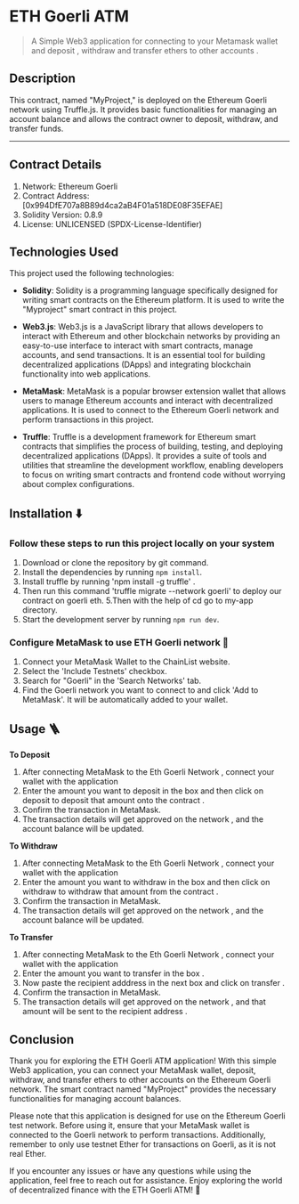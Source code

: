 # ETH Goerli ATM

>  A Simple Web3 application for connecting to your Metamask wallet and deposit , withdraw and transfer ethers to other accounts . 

## Description 

This contract, named "MyProject," is deployed on the Ethereum Goerli network using Truffle.js. It provides basic functionalities for managing an account balance and allows the contract owner to deposit, withdraw, and transfer funds.

---
## Contract Details

1) Network: Ethereum Goerli
2) Contract Address: [0x994DfE707a8B89d4ca2aB4F01a518DE08F35EFAE]
3) Solidity Version: 0.8.9
4) License: UNLICENSED (SPDX-License-Identifier)

## Technologies Used 

This project used the following technologies:

- **Solidity**: Solidity is a programming language specifically designed for writing smart contracts on the Ethereum platform. It is used to write the "Myproject" smart contract in this project. 

- **Web3.js**: Web3.js is a JavaScript library that allows developers to interact with Ethereum and other blockchain networks by providing an easy-to-use interface to interact with smart contracts, manage accounts, and send transactions. It is an essential tool for building decentralized applications (DApps) and integrating blockchain functionality into web applications.

- **MetaMask**: MetaMask is a popular browser extension wallet that allows users to manage Ethereum accounts and interact with decentralized applications. It is used to connect to the Ethereum Goerli network and perform transactions in this project. 

- **Truffle**: Truffle is a development framework for Ethereum smart contracts that simplifies the process of building, testing, and deploying decentralized applications (DApps). It provides a suite of tools and utilities that streamline the development workflow, enabling developers to focus on writing smart contracts and frontend code without worrying about complex configurations.

## Installation ⬇️

### Follow these steps to run this project locally on your system

1. Download or clone the repository by git command.
2. Install the dependencies by running `npm install`.
3. Install truffle by running 'npm install -g truffle' .
4. Then run this command 'truffle migrate --network goerli' to deploy our contract on goerli eth.
5.Then with the help of cd go to my-app directory.
6. Start the development server by running `npm run dev`.

### Configure MetaMask to use ETH Goerli network  🦊

1. Connect your MetaMask Wallet to the ChainList website.
2. Select the 'Include Testnets' checkbox.
3. Search for "Goerli" in the 'Search Networks' tab.
4. Find the Goerli network you want to connect to and click 'Add to MetaMask'. It will be automatically added to your wallet.

## Usage 🪜

**To Deposit**

1. After connecting MetaMask to the Eth Goerli Network , connect your wallet with the application
2. Enter the amount you want to deposit in the box and then click on deposit to deposit that amount onto the contract  . 
4. Confirm the transaction in MetaMask.
5. The transaction details will get approved on the network , and the account balance will be updated.

**To Withdraw**

1. After connecting MetaMask to the Eth Goerli Network , connect your wallet with the application
2. Enter the amount you want to withdraw in the box and then click on withdraw to withdraw that amount from the contract  . 
4. Confirm the transaction in MetaMask.
5. The transaction details will get approved on the network , and the account balance will be updated.

**To Transfer**

1. After connecting MetaMask to the Eth Goerli Network , connect your wallet with the application
2. Enter the amount you want to transfer in the box .
3. Now paste the recipient adddress in the next box and click on transfer . 
4. Confirm the transaction in MetaMask.
5. The transaction details will get approved on the network , and that amount will be sent to the recipient address .

## Conclusion

Thank you for exploring the ETH Goerli ATM application! With this simple Web3 application, you can connect your MetaMask wallet, deposit, withdraw, and transfer ethers to other accounts on the Ethereum Goerli network. The smart contract named "MyProject" provides the necessary functionalities for managing account balances.

Please note that this application is designed for use on the Ethereum Goerli test network. Before using it, ensure that your MetaMask wallet is connected to the Goerli network to perform transactions. Additionally, remember to only use testnet Ether for transactions on Goerli, as it is not real Ether.

If you encounter any issues or have any questions while using the application, feel free to reach out for assistance. Enjoy exploring the world of decentralized finance with the ETH Goerli ATM! 🚀


